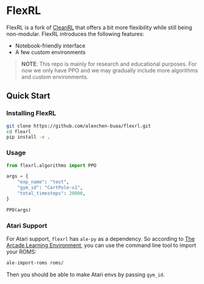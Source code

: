# FlexRL

FlexRL is a fork of [CleanRL](https://github.com/vwxyzjn/cleanrl) that offers a bit more flexibility while still being non-modular. FlexRL introduces the following features:
- Notebook-friendly interface
- A few custom environments

> **NOTE**: This repo is mainly for research and educational purposes. For now we only have PPO and we may gradually include more algorithms and custom environments.

## Quick Start

### Installing FlexRL

```bash
git clone https://github.com/alexchen-buaa/flexrl.git
cd flexrl
pip install -e .
```

### Usage

```python
from flexrl.algorithms import PPO

args = {
    "exp_name": "test",
    "gym_id": "CartPole-v1",
    "total_timesteps": 20000,
}

PPO(args)
```

### Atari Support

For Atari support, `flexrl` has `ale-py` as a dependency. So according to [The Arcade Learning Environment](https://github.com/mgbellemare/Arcade-Learning-Environment), you can use the command line tool to import your ROMS:

```bash
ale-import-roms roms/
```

Then you should be able to make Atari envs by passing `gym_id`.
